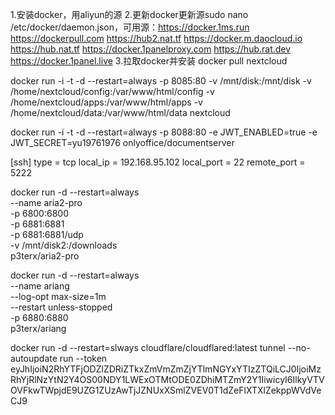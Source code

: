 1.安装docker，用aliyun的源
2.更新docker更新源sudo nano /etc/docker/daemon.json，可用源：https://docker.1ms.run
https://dockerpull.com
https://hub2.nat.tf
https://docker.m.daocloud.io
https://hub.nat.tf
https://docker.1panelproxy.com
https://hub.rat.dev
https://docker.1panel.live
3.拉取docker并安装
docker pull nextcloud

docker run -i -t -d --restart=always -p 8085:80 -v /mnt/disk:/mnt/disk  -v /home/nextcloud/config:/var/www/html/config -v /home/nextcloud/apps:/var/www/html/apps -v /home/nextcloud/data:/var/www/html/data nextcloud

docker run -i -t -d --restart=always -p 8088:80 -e JWT_ENABLED=true -e JWT_SECRET=yu19761976 onlyoffice/documentserver

[ssh]
type = tcp
local_ip = 192.168.95.102
local_port = 22
remote_port = 5222

docker run -d --restart=always \
  --name aria2-pro \
  -p 6800:6800 \
  -p 6881:6881 \
  -p 6881:6881/udp \
  -v /mnt/disk2:/downloads \
  p3terx/aria2-pro

docker run -d --restart=always \
  --name ariang \
  --log-opt max-size=1m \
  --restart unless-stopped \
  -p 6880:6880 \
  p3terx/ariang

docker run -d --restart=slways cloudflare/cloudflared:latest tunnel --no-autoupdate run --token eyJhIjoiN2RhYTFjODZlZDRiZTkxZmVmZmZjYTlmNGYxYTIzZTQiLCJ0IjoiMzRhYjRlNzYtN2Y4OS00NDY1LWExOTMtODE0ZDhiMTZmY2Y1IiwicyI6IlkyVTVOVFkwTWpjdE9UZG1ZUzAwTjJZNUxXSmlZVEV0T1dZeFlXTXlZekppWVdVeCJ9
